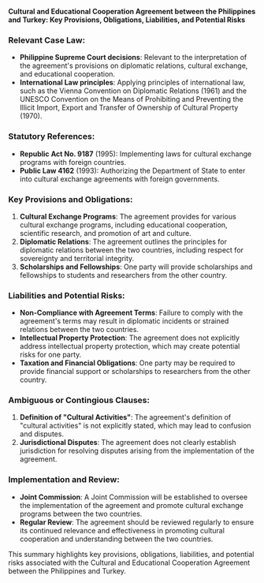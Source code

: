 **Cultural and Educational Cooperation Agreement between the Philippines and Turkey: Key Provisions, Obligations, Liabilities, and Potential Risks**

### **Relevant Case Law:**

*   **Philippine Supreme Court decisions**: Relevant to the interpretation of the agreement's provisions on diplomatic relations, cultural exchange, and educational cooperation.
*   **International Law principles**: Applying principles of international law, such as the Vienna Convention on Diplomatic Relations (1961) and the UNESCO Convention on the Means of Prohibiting and Preventing the Illicit Import, Export and Transfer of Ownership of Cultural Property (1970).

### **Statutory References:**

*   **Republic Act No. 9187** (1995): Implementing laws for cultural exchange programs with foreign countries.
*   **Public Law 4162** (1993): Authorizing the Department of State to enter into cultural exchange agreements with foreign governments.

### **Key Provisions and Obligations:**

1.  **Cultural Exchange Programs**: The agreement provides for various cultural exchange programs, including educational cooperation, scientific research, and promotion of art and culture.
2.  **Diplomatic Relations**: The agreement outlines the principles for diplomatic relations between the two countries, including respect for sovereignty and territorial integrity.
3.  **Scholarships and Fellowships**: One party will provide scholarships and fellowships to students and researchers from the other country.

### **Liabilities and Potential Risks:**

*   **Non-Compliance with Agreement Terms**: Failure to comply with the agreement's terms may result in diplomatic incidents or strained relations between the two countries.
*   **Intellectual Property Protection**: The agreement does not explicitly address intellectual property protection, which may create potential risks for one party.
*   **Taxation and Financial Obligations**: One party may be required to provide financial support or scholarships to researchers from the other country.

### **Ambiguous or Contingious Clauses:**

1.  **Definition of "Cultural Activities"**: The agreement's definition of "cultural activities" is not explicitly stated, which may lead to confusion and disputes.
2.  **Jurisdictional Disputes**: The agreement does not clearly establish jurisdiction for resolving disputes arising from the implementation of the agreement.

### **Implementation and Review:**

*   **Joint Commission**: A Joint Commission will be established to oversee the implementation of the agreement and promote cultural exchange programs between the two countries.
*   **Regular Review**: The agreement should be reviewed regularly to ensure its continued relevance and effectiveness in promoting cultural cooperation and understanding between the two countries.

This summary highlights key provisions, obligations, liabilities, and potential risks associated with the Cultural and Educational Cooperation Agreement between the Philippines and Turkey.
